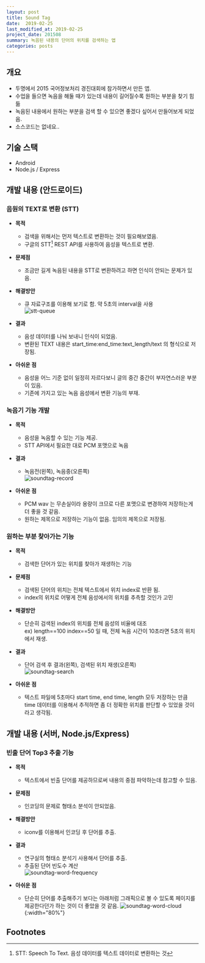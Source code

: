 ```yaml
---
layout: post
title: Sound Tag
date:  2019-02-25
last_modified_at: 2019-02-25
project_date: 201508
summary: 녹음된 내용의 단어의 위치를 검색하는 앱
categories: posts
---
```


## 개요

- 두명에서 2015 국어정보처리 경진대회에 참가하면서 만든 앱.
- 수업을 들으면 녹음을 해둘 때가 있는데 내용이 길어질수록 원하는 부분을 찾기 힘듦
- 녹음된 내용에서 원하는 부분을 검색 할 수 있으면 좋겠다 싶어서 만들어보게 되었음.
- 소스코드는 없네요..

## 기술 스택

- Android
- Node.js / Express

## 개발 내용 (안드로이드)

### 음원의 TEXT로 변환 (STT)

- **목적**
  - 검색을 위해서는 먼저 텍스트로 변환하는 것이 필요해보였음.
  - 구글의 STT[^1] REST API를 사용하여 음성을 텍스트로 변환.
    
- **문제점**
  - 조금만 길게 녹음된 내용을 STT로 변환하려고 하면 인식이 안되는 문제가 있음.

- **해결방안**
  - 큐 자료구조를 이용해 보기로 함. 약 5초의 interval을 사용  
  ![stt-queue](/images/soundtag-stt-queue.png)

- **결과**
  - 음성 데이터를 나눠 보내니 인식이 되었음.
  - 변환된 TEXT 내용은 start_time:end_time:text_length/text 의 형식으로 저장됨. 

- **아쉬운 점**
  - 음성을 어느 기준 없이 일정히 자르다보니 글의 중간 중간이 부자연스러운 부분이 있음. 
  - 기존에 가지고 있는 녹음 음성에서 변환 기능의 부재.

### 녹음기 기능 개발

- **목적**
  - 음성을 녹음할 수 있는 기능 제공.
  - STT API에서 필요한 대로 PCM 포맷으로 녹음
    
- **결과**  
  - 녹음전(왼쪽), 녹음중(오른쪽)  
  ![soundtag-record](/images/soundtag-record.png)

- **아쉬운 점**
  - PCM wav 는 무손실이라 용량이 크므로 다른 포맷으로 변경하여 저장하는게 더 좋을 것 같음.
  - 원하는 제목으로 저장하는 기능이 없음. 임의의 제목으로 저장됨.

### 원하는 부분 찾아가는 기능

- **목적**
  - 검색한 단어가 있는 위치를 찾아가 재생하는 기능

- **문제점**
  - 검색된 단어의 위치는 전체 텍스트에서 위치 index로 반환 됨.
  - index의 위치로 어떻게 전체 음성에서의 위치를 추측할 것인가 고민

- **해결방안**
  - 단순히 검색된 index의 위치를 전체 음성의 비율에 대조  
  ex) length==100 index==50 일 때, 전체 녹음 시간이 10초라면 5초의 위치에서 재생.
   
- **결과**  
  - 단어 검색 후 결과(왼쪽), 검색된 위치 재생(오른쪽)  
  ![soundtag-search](/images/soundtag-search.png)

- **아쉬운 점**
  - 텍스트 파일에 5초마다 start time, end time, length 모두 저장하는 만큼 time 데이터를 이용해서 추적하면 좀 더 정확한 위치를 판단할 수 있었을 것이라고 생각됨.

## 개발 내용 (서버, Node.js/Express)
### 빈출 단어 Top3 추출 기능 

- **목적**
  - 텍스트에서 빈출 단어를 제공하므로써 내용의 중점 파악하는데 참고할 수 있음.

- **문제점**
  - 인코딩의 문제로 형태소 분석이 안되었음.

- **해결방안**
  - iconv를 이용해서 인코딩 후 단어를 추출.
    
- **결과**  
  - 연구실의 형태소 분석기 사용해서 단어를 추출.
  - 추출된 단어 빈도수 계산  
  ![soundtag-word-frequency](/images/soundtag-word-frequency.png)

- **아쉬운 점**
  - 단순히 단어를 추출해주기 보다는 아래처럼 그래픽으로 볼 수 있도록 페이지를 제공한다던가 하는 것이 더  좋았을 것 같음. 
  ![soundtag-word-cloud](/images/soundtag-word-cloud.png){:width="80%"}

## Footnotes

[^1]: STT: Speech To Text. 음성 데이터를 텍스트 데이터로 변환하는 것
